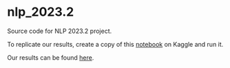 # nlp_2023.2
Source code for NLP 2023.2 project.

To replicate our results, create a copy of this [notebook](https://www.kaggle.com/code/dngchnhtrn/nlp2023-2) on Kaggle and run it.

Our results can be found [here](https://drive.google.com/file/d/1UpELEVWGnHvlajZ5TayVEPX9D94HvPkK/view?usp=sharing).
